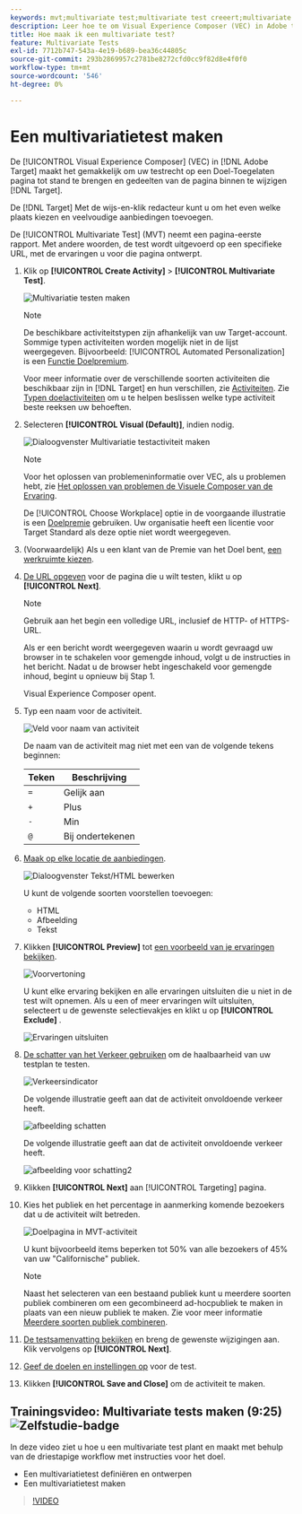 ```yaml
---
keywords: mvt;multivariate test;multivariate test creeert;multivariate test creeert;mvt creeert;mvt creeert;mvt hoe;multivariate test hoe
description: Leer hoe te om Visual Experience Composer (VEC) in Adobe te gebruiken [!DNL Target] om een Multivariate Test (MVT) recht op een te creëren [!DNL Target]-enabled pagina.
title: Hoe maak ik een multivariate test?
feature: Multivariate Tests
exl-id: 7712b747-543a-4e19-b689-bea36c44805c
source-git-commit: 293b2869957c2781be8272cfd0cc9f82d8e4f0f0
workflow-type: tm+mt
source-wordcount: '546'
ht-degree: 0%

---
```


# Een multivariatietest maken

De [!UICONTROL Visual Experience Composer] (VEC) in [!DNL Adobe Target] maakt het gemakkelijk om uw testrecht op een Doel-Toegelaten pagina tot stand te brengen en gedeelten van de pagina binnen te wijzigen [!DNL Target].

De [!DNL Target] Met de wijs-en-klik redacteur kunt u om het even welke plaats kiezen en veelvoudige aanbiedingen toevoegen.

De [!UICONTROL Multivariate Test] (MVT) neemt een pagina-eerste rapport. Met andere woorden, de test wordt uitgevoerd op een specifieke URL, met de ervaringen u voor die pagina ontwerpt.

1. Klik op **[!UICONTROL Create Activity]** > **[!UICONTROL Multivariate Test]**.

   ![Multivariatie testen maken](/help/main/c-activities/c-multivariate-testing/t-create-multivariate-test/assets/create-multivariate.png)

   >[!NOTE]
   >
   >De beschikbare activiteitstypen zijn afhankelijk van uw Target-account. Sommige typen activiteiten worden mogelijk niet in de lijst weergegeven. Bijvoorbeeld: [!UICONTROL Automated Personalization] is een [Functie Doelpremium](/help/main/c-intro/intro.md#premium).
   >
   >Voor meer informatie over de verschillende soorten activiteiten die beschikbaar zijn in [!DNL Target] en hun verschillen, zie [Activiteiten](/help/main/c-activities/activities.md#concept_D317A95A1AB54674BA7AB65C7985BA03). Zie [Typen doelactiviteiten](/help/main/c-activities/target-activities-guide.md) om u te helpen beslissen welke type activiteit beste reeksen uw behoeften.

1. Selecteren **[!UICONTROL Visual (Default)]**, indien nodig.

   ![Dialoogvenster Multivariatie testactiviteit maken](/help/main/c-activities/c-multivariate-testing/t-create-multivariate-test/assets/create-mvt-dialog.png)

   >[!NOTE]
   >
   >Voor het oplossen van problemeninformatie over VEC, als u problemen hebt, zie [Het oplossen van problemen de Visuele Composer van de Ervaring](/help/main/c-experiences/c-visual-experience-composer/r-troubleshoot-composer/troubleshoot-composer.md).
   >
   >De [!UICONTROL Choose Workplace] optie in de voorgaande illustratie is een [Doelpremie](/help/main/c-intro/intro.md) gebruiken. Uw organisatie heeft een licentie voor Target Standard als deze optie niet wordt weergegeven.

1. (Voorwaardelijk) Als u een klant van de Premie van het Doel bent, [een werkruimte kiezen](/help/main/administrating-target/c-user-management/property-channel/property-channel.md).

1. [De URL opgeven](/help/main/c-activities/c-multivariate-testing/t-create-multivariate-test/url.md#concept_C12E4A85FF3B4E518E3110F6CF1AF9C0) voor de pagina die u wilt testen, klikt u op **[!UICONTROL Next]**.

   >[!NOTE]
   >
   >Gebruik aan het begin een volledige URL, inclusief de HTTP- of HTTPS-URL.

   Als er een bericht wordt weergegeven waarin u wordt gevraagd uw browser in te schakelen voor gemengde inhoud, volgt u de instructies in het bericht. Nadat u de browser hebt ingeschakeld voor gemengde inhoud, begint u opnieuw bij Stap 1.

   Visual Experience Composer opent.

1. Typ een naam voor de activiteit.

   ![Veld voor naam van activiteit](/help/main/c-activities/c-multivariate-testing/t-create-multivariate-test/assets/activityname.png)

   De naam van de activiteit mag niet met een van de volgende tekens beginnen:

   | Teken | Beschrijving |
   |--- |--- |
   | `=` | Gelijk aan |
   | `+` | Plus |
   | `-` | Min |
   | `@` | Bij ondertekenen |

1. [Maak op elke locatie de aanbiedingen](/help/main/c-activities/c-multivariate-testing/t-create-multivariate-test/add-offers.md#concept_DCE6B45C30F7419B8EC17AFDEE8D8AA6).

   ![Dialoogvenster Tekst/HTML bewerken](/help/main/c-activities/c-multivariate-testing/t-create-multivariate-test/assets/editoffers.png)

   U kunt de volgende soorten voorstellen toevoegen:

   * HTML
   * Afbeelding
   * Tekst

1. Klikken **[!UICONTROL Preview]** tot [een voorbeeld van je ervaringen bekijken](/help/main/c-activities/c-multivariate-testing/t-create-multivariate-test/preview-experiences.md).

   ![Voorvertoning](/help/main/c-activities/c-multivariate-testing/t-create-multivariate-test/assets/preview-mvt.png)

   U kunt elke ervaring bekijken en alle ervaringen uitsluiten die u niet in de test wilt opnemen. Als u een of meer ervaringen wilt uitsluiten, selecteert u de gewenste selectievakjes en klikt u op **[!UICONTROL Exclude]** .

   ![Ervaringen uitsluiten](/help/main/c-activities/c-multivariate-testing/t-create-multivariate-test/assets/preview-mvt-exclude.png)

1. [De schatter van het Verkeer gebruiken](/help/main/c-activities/c-multivariate-testing/t-create-multivariate-test/traffic-estimator.md#task_71AA6922AFD447EA8C5E610A78ABA714) om de haalbaarheid van uw testplan te testen.

   ![Verkeersindicator](/help/main/c-activities/c-multivariate-testing/t-create-multivariate-test/assets/mvt-traffic-indicator.png)

   De volgende illustratie geeft aan dat de activiteit onvoldoende verkeer heeft.

   ![afbeelding schatten](assets/estimator.png)

   De volgende illustratie geeft aan dat de activiteit onvoldoende verkeer heeft.

   ![afbeelding voor schatting2](assets/estimator2.png)

1. Klikken **[!UICONTROL Next]** aan [!UICONTROL Targeting] pagina.

1. Kies het publiek en het percentage in aanmerking komende bezoekers dat u de activiteit wilt betreden.

   ![Doelpagina in MVT-activiteit](/help/main/c-activities/c-multivariate-testing/t-create-multivariate-test/assets/mvt_audperc.png)

   U kunt bijvoorbeeld items beperken tot 50% van alle bezoekers of 45% van uw &quot;Californische&quot; publiek.

   >[!NOTE]
   >
   >Naast het selecteren van een bestaand publiek kunt u meerdere soorten publiek combineren om een gecombineerd ad-hocpubliek te maken in plaats van een nieuw publiek te maken. Zie voor meer informatie [Meerdere soorten publiek combineren](/help/main/c-target/combining-multiple-audiences.md#concept_A7386F1EA4394BD2AB72399C225981E5).

1. [De testsamenvatting bekijken](/help/main/c-activities/c-multivariate-testing/t-create-multivariate-test/test-summary.md#reference_971AB225963A4DC18EEB5B0E20F0A4A7) en breng de gewenste wijzigingen aan. Klik vervolgens op **[!UICONTROL Next]**.

1. [Geef de doelen en instellingen op](/help/main/c-activities/c-multivariate-testing/t-create-multivariate-test/goals-and-settings.md#reference_B25389FD6F3A4989801E740364B089CC) voor de test.

1. Klikken **[!UICONTROL Save and Close]** om de activiteit te maken.

## Trainingsvideo: Multivariate tests maken (9:25) ![Zelfstudie-badge](/help/main/assets/tutorial.png)

In deze video ziet u hoe u een multivariate test plant en maakt met behulp van de driestapige workflow met instructies voor het doel.

* Een multivariatietest definiëren en ontwerpen
* Een multivariatietest maken

>[!VIDEO](https://video.tv.adobe.com/v/17395)
